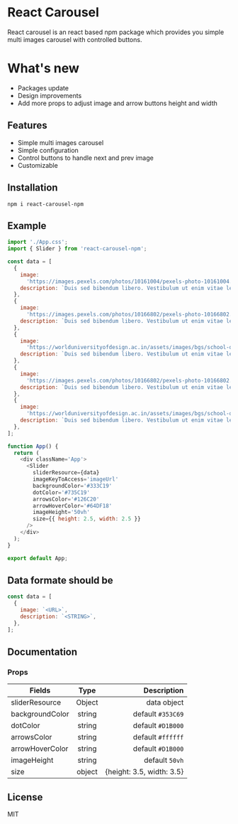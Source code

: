 # React Carousel

React carousel is an react based npm package which provides you simple multi images carousel with controlled buttons.

# What's new

- Packages update
- Design improvements
- Add more props to adjust image and arrow buttons height and width

## Features

- Simple multi images carousel
- Simple configuration
- Control buttons to handle next and prev image
- Customizable

## Installation

`npm i react-carousel-npm`

## Example

```js
import './App.css';
import { Slider } from 'react-carousel-npm';

const data = [
  {
    image:
      'https://images.pexels.com/photos/10161004/pexels-photo-10161004.jpeg?auto=compress&cs=tinysrgb&dpr=2&h=750&w=1260',
    description: `Duis sed bibendum libero. Vestibulum ut enim vitae leo finibus condimentum ut sit amet quam. Maecenas eget malesuada sem, id ultrices diam. `,
  },
  {
    image:
      'https://images.pexels.com/photos/10166802/pexels-photo-10166802.jpeg?auto=compress&cs=tinysrgb&dpr=2&h=750&w=1260',
    description: `Duis sed bibendum libero. Vestibulum ut enim vitae leo finibus condimentum ut sit amet quam. Maecenas eget malesuada sem, id ultrices diam. `,
  },
  {
    image:
      'https://worlduniversityofdesign.ac.in/assets/images/bgs/school-of-visual-arts-banner.jpg',
    description: `Duis sed bibendum libero. Vestibulum ut enim vitae leo finibus condimentum ut sit amet quam. Maecenas eget malesuada sem, id ultrices diam. `,
  },
  {
    image:
      'https://images.pexels.com/photos/10166802/pexels-photo-10166802.jpeg?auto=compress&cs=tinysrgb&dpr=2&h=750&w=1260',
    description: `Duis sed bibendum libero. Vestibulum ut enim vitae leo finibus condimentum ut sit amet quam. Maecenas eget malesuada sem, id ultrices diam. `,
  },
  {
    image:
      'https://worlduniversityofdesign.ac.in/assets/images/bgs/school-of-visual-arts-banner.jpg',
    description: `Duis sed bibendum libero. Vestibulum ut enim vitae leo finibus condimentum ut sit amet quam. Maecenas eget malesuada sem, id ultrices diam. `,
  },
];

function App() {
  return (
    <div className='App'>
      <Slider
        sliderResource={data}
        imageKeyToAccess='imageUrl'
        backgroundColor='#333C19'
        dotColor='#735C19'
        arrowsColor='#126C20'
        arrowHoverColor='#64DF18'
        imageHeight='50vh'
        size={{ height: 2.5, width: 2.5 }}
      />
    </div>
  );
}

export default App;
```

## Data formate should be

```js
const data = [
  {
    image: `<URL>`,
    description: `<STRING>`,
  },
];
```

## Documentation

### Props

| Fields          |  Type  |               Description |
| --------------- | :----: | ------------------------: |
| sliderResource  | Object |               data object |
| backgroundColor | string |         default `#353C69` |
| dotColor        | string |         default `#D1B000` |
| arrowsColor     | string |         default `#ffffff` |
| arrowHoverColor | string |         default `#D1B000` |
| imageHeight     | string |            default `50vh` |
| size            | object | {height: 3.5, width: 3.5} |

## License

MIT
